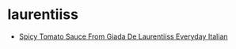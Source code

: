 # laurentiiss

 * [Spicy Tomato Sauce From Giada De Laurentiiss Everyday Italian](../../index/s/spicy-tomato-sauce-from-giada-de-laurentiiss-everyday-italian-363324.json)
